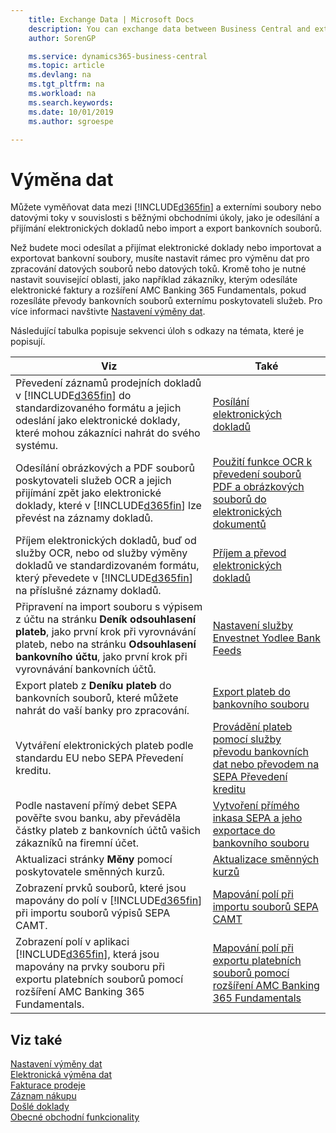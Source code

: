 ```yaml
---
    title: Exchange Data | Microsoft Docs
    description: You can exchange data between Business Central and external files or streams in connection with common business tasks, such as sending and receiving electronic documents and importing and exporting bank files.
    author: SorenGP

    ms.service: dynamics365-business-central
    ms.topic: article
    ms.devlang: na
    ms.tgt_pltfrm: na
    ms.workload: na
    ms.search.keywords:
    ms.date: 10/01/2019
    ms.author: sgroespe

---
```

# Výměna dat
Můžete vyměňovat data mezi [!INCLUDE[d365fin](includes/d365fin_md.md)]  a externími soubory nebo datovými toky v souvislosti s běžnými obchodními úkoly, jako je odesílání a přijímání elektronických dokladů nebo import a export bankovních souborů.

Než budete moci odesílat a přijímat elektronické doklady nebo importovat a exportovat bankovní soubory, musíte nastavit rámec pro výměnu dat pro zpracování datových souborů nebo datových toků. Kromě toho je nutné nastavit související oblasti, jako například zákazníky, kterým odesíláte elektronické faktury a rozšíření AMC Banking 365 Fundamentals, pokud rozesíláte převody bankovních souborů externímu poskytovateli služeb. Pro více informaci navštivte [Nastavení výměny dat](across-set-up-data-exchange.md).

Následující tabulka popisuje sekvenci úloh s odkazy na témata, které je popisují.

| **Viz** | **Také** |
|------------|-------------|  
| Převedení záznamů prodejních dokladů v [!INCLUDE[d365fin](includes/d365fin_md.md)] do standardizovaného formátu a jejich odeslání jako elektronické doklady, které mohou zákazníci nahrát do svého systému. | [Posílání elektronických dokladů](sales-how-to-send-electronic-documents.md) |
| Odesílání obrázkových a PDF souborů poskytovateli služeb OCR a jejich přijímání zpět jako elektronické doklady, které v [!INCLUDE[d365fin](includes/d365fin_md.md)] lze převést na záznamy dokladů. | [Použití funkce OCR k převedení souborů PDF a obrázkových souborů do elektronických dokumentů](across-how-use-ocr-pdf-images-files.md) |
| Příjem elektronických dokladů, buď od služby OCR, nebo od služby výměny dokladů ve standardizovaném formátu, který převedete v [!INCLUDE[d365fin](includes/d365fin_md.md)] na příslušné záznamy dokladů. | [Příjem a převod elektronických dokladů](purchasing-how-to-receive-and-convert-electronic-documents.md) |
| Připravení na import souboru s výpisem z účtu na stránku **Deník odsouhlasení plateb**, jako první krok při vyrovnávání plateb, nebo na stránku **Odsouhlasení bankovního účtu**, jako první krok při vyrovnávání bankovních účtů. | [Nastavení služby Envestnet Yodlee Bank Feeds](bank-how-setup-bank-statement-service.md) |
| Export plateb z **Deníku plateb** do bankovních souborů, které můžete nahrát do vaší banky pro zpracování. | [Export plateb do bankovního souboru](payables-how-export-payments-bank-file.md) |
| Vytváření elektronických plateb podle standardu EU nebo SEPA Převedení kreditu. | [Provádění plateb pomocí služby převodu bankovních dat nebo převodem na SEPA Převedení kreditu](finance-make-payments-with-bank-data-conversion-service-or-sepa-credit-transfer.md) |
| Podle nastavení přímý debet SEPA pověřte svou banku, aby převáděla částky plateb z bankovních účtů vašich zákazníků na firemní účet. | [Vytvoření přímého inkasa SEPA a jeho exportace do bankovního souboru](finance-how-create-sepa-direct-debit-collection-entries-export-bank-file.md) |
| Aktualizaci stránky **Měny** pomocí poskytovatele směnných kurzů. | [Aktualizace směnných kurzů](finance-how-update-currencies.md) |
| Zobrazení prvků souborů, které jsou mapovány do polí v [!INCLUDE[d365fin](includes/d365fin_md.md)] při importu souborů výpisů SEPA CAMT. | [Mapování polí při importu souborů SEPA CAMT](across-field-mapping-when-importing-sepa-camt-files.md) |
| Zobrazení polí v aplikaci [!INCLUDE[d365fin](includes/d365fin_md.md)], která jsou mapovány na prvky souboru při exportu platebních souborů pomocí rozšíření AMC Banking 365 Fundamentals. | [Mapování polí při exportu platebních souborů pomocí rozšíření AMC Banking 365 Fundamentals ](across-field-mapping-when-exporting-payment-files-using-bank-data-conversion-service.md) |

## Viz také
[Nastavení výměny dat](across-set-up-data-exchange.md)  
[Elektronická výměna dat](across-data-exchange.md)  
[Fakturace prodeje](sales-how-invoice-sales.md)  
[Záznam nákupu](purchasing-how-record-purchases.md)  
[Došlé doklady](across-income-documents.md)  
[Obecné obchodní funkcionality](ui-across-business-areas.md)
